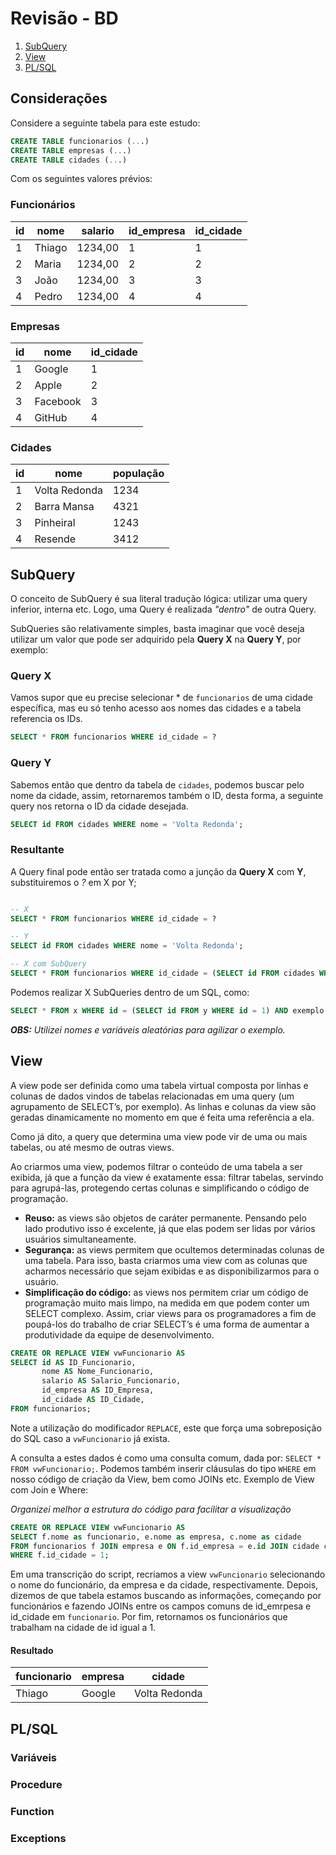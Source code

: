 # Revisão - BD

1. [SubQuery](#SubQuery)
2. [View](#View)
3. [PL/SQL](#PL/SQL)

## Considerações

Considere a seguinte tabela para este estudo:

```sql
CREATE TABLE funcionarios (...)
CREATE TABLE empresas (...)
CREATE TABLE cidades (...)
```

Com os seguintes valores prévios:

### Funcionários

| id | nome | salario | id_empresa | id_cidade |
|----|------|---------|------------|-----------|
|1|Thiago|1234,00|1|1|
|2|Maria|1234,00|2|2|
|3|João|1234,00|3|3|
|4|Pedro|1234,00|4|4|

### Empresas

| id | nome | id_cidade |
|----|------|-----------|
|1|Google|1|
|2|Apple|2|
|3|Facebook|3|
|4|GitHub|4|

### Cidades

| id | nome | população |
|----|------|-----------|
|1|Volta Redonda| 1234 |
|2|Barra Mansa| 4321 |
|3|Pinheiral| 1243|
|4|Resende| 3412 |

## SubQuery

O conceito de SubQuery é sua literal tradução lógica: utilizar uma query inferior, interna etc. Logo, uma Query é realizada _"dentro"_ 
de outra Query.

SubQueries são relativamente simples, basta imaginar que você deseja utilizar um valor que pode ser adquirido pela **Query X** na 
**Query Y**, por exemplo:

### Query X

Vamos supor que eu precise selecionar * de `funcionarios` de uma cidade específica, mas eu só tenho acesso aos nomes das cidades e a 
tabela referencia os IDs.

```sql
SELECT * FROM funcionarios WHERE id_cidade = ?
```

### Query Y

Sabemos então que dentro da tabela de `cidades`, podemos buscar pelo nome da cidade, assim, retornaremos também o ID, desta forma, a
seguinte query nos retorna o ID da cidade desejada.

```sql
SELECT id FROM cidades WHERE nome = 'Volta Redonda';
```

### Resultante

A Query final pode então ser tratada como a junção da **Query X** com **Y**, substituiremos o *?* em X por Y;

```sql

-- X
SELECT * FROM funcionarios WHERE id_cidade = ?

-- Y
SELECT id FROM cidades WHERE nome = 'Volta Redonda';

-- X com SubQuery
SELECT * FROM funcionarios WHERE id_cidade = (SELECT id FROM cidades WHERE nome = 'Volta Redonda');
```

Podemos realizar X SubQueries dentro de um SQL, como:

```sql
SELECT * FROM x WHERE id = (SELECT id FROM y WHERE id = 1) AND exemplo = (SELECT id FROM z WHERE id = 2);
```
_**OBS:** Utilizei nomes e variáveis aleatórias para agilizar o exemplo._

## View

A view pode ser definida como uma tabela virtual composta por linhas e colunas de dados vindos de tabelas relacionadas em uma query
(um agrupamento de SELECT’s, por exemplo). As linhas e colunas da view são geradas dinamicamente no momento em que é feita uma
referência a ela. 

Como já dito, a query que determina uma view pode vir de uma ou mais tabelas, ou até mesmo de outras views.

Ao criarmos uma view, podemos filtrar o conteúdo de uma tabela a ser exibida, já que a função da view é exatamente essa: 
filtrar tabelas, servindo para agrupá-las, protegendo certas colunas e simplificando o código de programação.

- **Reuso:** as views são objetos de caráter permanente. Pensando pelo lado produtivo isso é excelente, já que elas podem ser lidas por vários usuários simultaneamente.
- **Segurança:** as views permitem que ocultemos determinadas colunas de uma tabela. Para isso, basta criarmos uma view com as colunas que acharmos necessário que sejam exibidas e as disponibilizarmos para o usuário.
- **Simplificação do código:** as views nos permitem criar um código de programação muito mais limpo, na medida em que podem conter um SELECT complexo. Assim, criar views para os programadores a fim de poupá-los do trabalho de criar SELECT’s é uma forma de aumentar a produtividade da equipe de desenvolvimento.

```sql
CREATE OR REPLACE VIEW vwFuncionario AS
SELECT id AS ID_Funcionario,
       nome AS Nome_Funcionario,
       salario AS Salario_Funcionario,
       id_empresa AS ID_Empresa,
       id_cidade AS ID_Cidade,
FROM funcionarios;
```

Note a utilização do modificador `REPLACE`, este que força uma sobreposição do SQL caso a `vwFuncionario` já exista.

A consulta a estes dados é como uma consulta comum, dada por: `SELECT * FROM vwFuncionario;`. Podemos também inserir cláusulas do tipo
`WHERE` em nosso código de criação da View, bem como JOINs etc. Exemplo de View com Join e Where:

_Organizei melhor a estrutura do código para facilitar a visualização_

```sql
CREATE OR REPLACE VIEW vwFuncionario AS
SELECT f.nome as funcionario, e.nome as empresa, c.nome as cidade
FROM funcionarios f JOIN empresa e ON f.id_empresa = e.id JOIN cidade c ON f.id_cidade = c.id
WHERE f.id_cidade = 1;
```

Em uma transcrição do script, recriamos a view `vwFuncionario` selecionando o nome do funcionário, da empresa e da cidade, respectivamente.
Depois, dizemos de que tabela estamos buscando as informações, começando por funcionários e fazendo JOINs entre os campos comuns de 
id_emrpesa e id_cidade em `funcionario`. Por fim, retornamos os funcionários que trabalham na cidade de id igual a 1.

#### Resultado

| funcionario | empresa | cidade |
|----|------|-----------|
|Thiago|Google|Volta Redonda|

## PL/SQL

### Variáveis

### Procedure

### Function

### Exceptions
